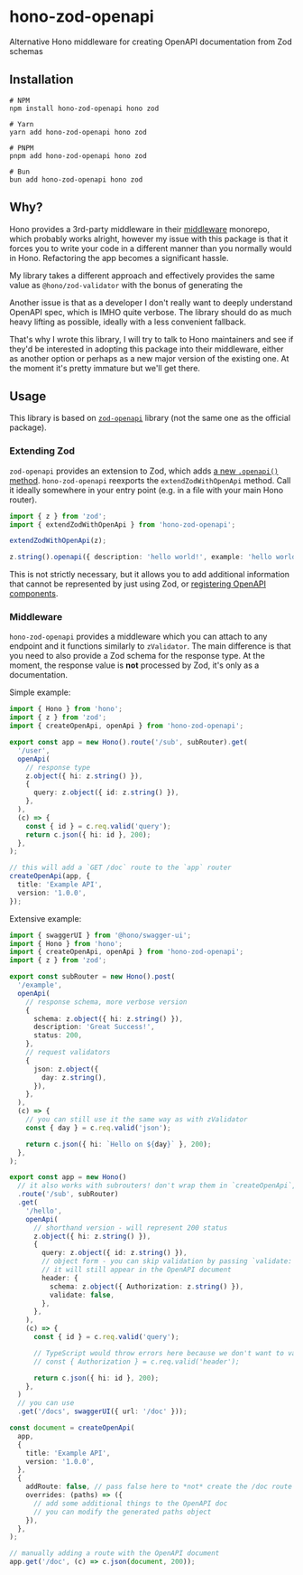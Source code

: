 # hono-zod-openapi

Alternative Hono middleware for creating OpenAPI documentation from Zod schemas

## Installation

```
# NPM
npm install hono-zod-openapi hono zod

# Yarn
yarn add hono-zod-openapi hono zod

# PNPM
pnpm add hono-zod-openapi hono zod

# Bun
bun add hono-zod-openapi hono zod
```

## Why?

Hono provides a 3rd-party middleware in their [middleware](https://github.com/honojs/middleware/tree/main/packages/zod-openapi) monorepo,
which probably works alright, however my issue with this package is that it forces you to write your code
in a different manner than you normally would in Hono. Refactoring the app becomes a significant hassle.

My library takes a different approach and effectively provides the same value as `@hono/zod-validator` with the bonus of generating the

Another issue is that as a developer I don't really want to deeply understand OpenAPI spec, which is IMHO quite verbose. The library
should do as much heavy lifting as possible, ideally with a less convenient fallback.

That's why I wrote this library, I will try to talk to Hono maintainers and see if they'd be interested in adopting this package into their
middleware, either as another option or perhaps as a new major version of the existing one.
At the moment it's pretty immature but we'll get there.

## Usage

This library is based on [`zod-openapi`](https://github.com/samchungy/zod-openapi) library (not the same one as the official package).

### Extending Zod

`zod-openapi` provides an extension to Zod, which adds [a new `.openapi()` method](https://github.com/samchungy/zod-openapi/tree/master?tab=readme-ov-file#openapi).
`hono-zod-openapi` reexports the `extendZodWithOpenApi` method. Call it ideally somewhere in your entry point (e.g. in a file with your main Hono router).

```ts
import { z } from 'zod';
import { extendZodWithOpenApi } from 'hono-zod-openapi';

extendZodWithOpenApi(z);

z.string().openapi({ description: 'hello world!', example: 'hello world' });
```

This is not strictly necessary, but it allows you to add additional information that cannot be represented by just using Zod,
or [registering OpenAPI components](https://github.com/samchungy/zod-openapi/tree/master?tab=readme-ov-file#auto-registering-schema).

### Middleware

`hono-zod-openapi` provides a middleware which you can attach to any endpoint and it functions similarly to `zValidator`.
The main difference is that you need to also provide a Zod schema for the response type.
At the moment, the response value is **not** processed by Zod, it's only as a documentation.

Simple example:

```ts
import { Hono } from 'hono';
import { z } from 'zod';
import { createOpenApi, openApi } from 'hono-zod-openapi';

export const app = new Hono().route('/sub', subRouter).get(
  '/user',
  openApi(
    // response type
    z.object({ hi: z.string() }),
    {
      query: z.object({ id: z.string() }),
    },
  ),
  (c) => {
    const { id } = c.req.valid('query');
    return c.json({ hi: id }, 200);
  },
);

// this will add a `GET /doc` route to the `app` router
createOpenApi(app, {
  title: 'Example API',
  version: '1.0.0',
});
```

Extensive example:

```ts
import { swaggerUI } from '@hono/swagger-ui';
import { Hono } from 'hono';
import { createOpenApi, openApi } from 'hono-zod-openapi';
import { z } from 'zod';

export const subRouter = new Hono().post(
  '/example',
  openApi(
    // response schema, more verbose version
    {
      schema: z.object({ hi: z.string() }),
      description: 'Great Success!',
      status: 200,
    },
    // request validators
    {
      json: z.object({
        day: z.string(),
      }),
    },
  ),
  (c) => {
    // you can still use it the same way as with zValidator
    const { day } = c.req.valid('json');

    return c.json({ hi: `Hello on ${day}` }, 200);
  },
);

export const app = new Hono()
  // it also works with subrouters! don't wrap them in `createOpenApi`, though
  .route('/sub', subRouter)
  .get(
    '/hello',
    openApi(
      // shorthand version - will represent 200 status
      z.object({ hi: z.string() }),
      {
        query: z.object({ id: z.string() }),
        // object form - you can skip validation by passing `validate: false`
        // it will still appear in the OpenAPI document
        header: {
          schema: z.object({ Authorization: z.string() }),
          validate: false,
        },
      },
    ),
    (c) => {
      const { id } = c.req.valid('query');

      // TypeScript would throw errors here because we don't want to validate the headers
      // const { Authorization } = c.req.valid('header');

      return c.json({ hi: id }, 200);
    },
  )
  // you can use
  .get('/docs', swaggerUI({ url: '/doc' }));

const document = createOpenApi(
  app,
  {
    title: 'Example API',
    version: '1.0.0',
  },
  {
    addRoute: false, // pass false here to *not* create the /doc route
    overrides: (paths) => ({
      // add some additional things to the OpenAPI doc
      // you can modify the generated paths object
    }),
  },
);

// manually adding a route with the OpenAPI document
app.get('/doc', (c) => c.json(document, 200));
```
